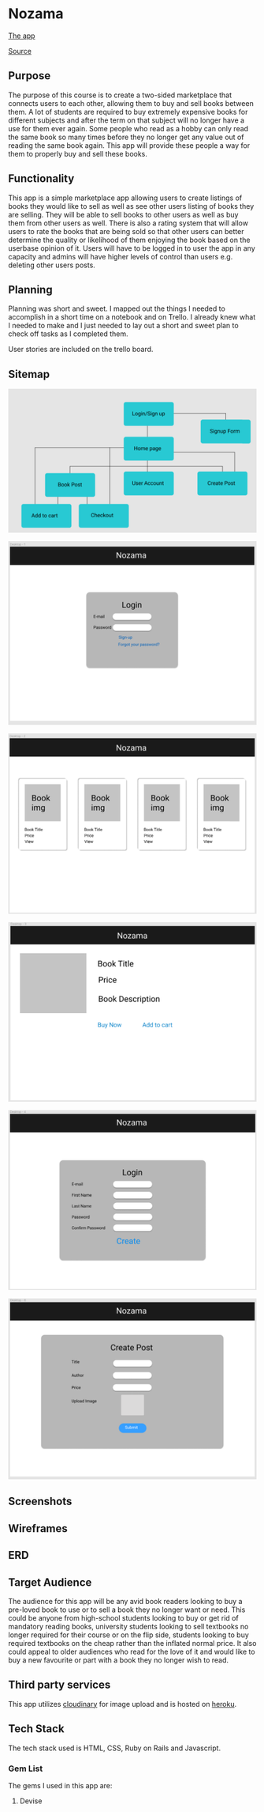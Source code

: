 # Nozama

[The app](temp)

[Source](https://github.com/Ashamaly/chat-app)


## Purpose

The purpose of this course is to create a two-sided marketplace that connects users to each other, allowing them to buy and sell books between them. A lot of students are required to buy extremely expensive books for different subjects and after the term on that subject will no longer have a use for them ever again. Some people who read as a hobby can only read the same book so many times before they no longer get any value out of reading the same book again. This app will provide these people a way for them to properly buy and sell these books.

## Functionality

This app is a simple marketplace app allowing users to create listings of books they would like to sell as well as see other users listing of books they are selling. They will be able to sell books to other users as well as buy them from other users as well. There is also a rating system that will allow users to rate the books that are being sold so that other users can better determine the quality or likelihood of them enjoying the book based on the userbase opinion of it. Users will have to be logged in to user the app in any capacity and admins will have higher levels of control than users e.g. deleting other users posts.

## Planning

Planning was short and sweet. I mapped out the things I needed to accomplish in a short time on a notebook and on Trello. I already knew what I needed to make and I just needed to lay out a short and sweet plan to check off tasks as I completed them.

User stories are included on the trello board.

## Sitemap

![sitemap](/docs/sitemap.png)

![wireframe1](/docs/wireframe1.png)

![wireframe1](/docs/wireframe2.png)

![wireframe1](/docs/wireframe3.png)

![wireframe1](/docs/wireframe4.png)

![wireframe1](/docs/wireframe5.png)

## Screenshots




## Wireframes




## ERD


## Target Audience 

The audience for this app will be any avid book readers looking to buy a pre-loved book to use or to sell a book they no longer want or need. This could be anyone from high-school students looking to buy or get rid of mandatory reading books, university students looking to sell textbooks no longer required for their course or on the flip side, students looking to buy required textbooks on the cheap rather than the inflated normal price. It also could appeal to older audiences who read for the love of it and would like to buy a new favourite or part with a book they no longer wish to read.

## Third party services

This app utilizes [cloudinary](https://cloudinary.com) for image upload and is hosted on [heroku](https://www.heroku.com).

## Tech Stack

The tech stack used is HTML, CSS, Ruby on Rails and Javascript.

### Gem List

The gems I used in this app are:
1. Devise
